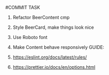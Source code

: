 #COMMIT TASK

1. Refactor BeerContent cmp
2. Style BeerCard, make things look nice
3. Use Roboto font
4. Make Content behave responsively
   GUIDE:

5. https://eslint.org/docs/latest/rules/
6. https://prettier.io/docs/en/options.html
